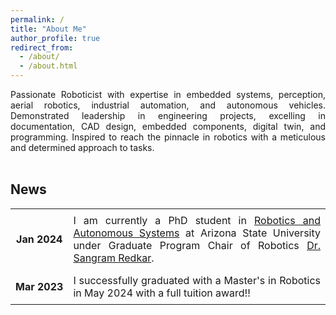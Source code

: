 ```yaml
---
permalink: /
title: "About Me"
author_profile: true
redirect_from: 
  - /about/
  - /about.html
---
```


<div style="text-align: justify">Passionate Roboticist with expertise in embedded systems, perception, aerial robotics, industrial automation, and autonomous vehicles. Demonstrated leadership in engineering projects, excelling in documentation, CAD design, embedded components, digital twin, and programming. Inspired to reach the pinnacle in robotics with a meticulous and determined approach to tasks.</div>

<br />


## News

<style>
table {
    width: 100%;
    border-collapse: collapse;
}
td, th {
    border: none;
    padding: 8px;
}
td:first-child {
    text-align: center;
    font-weight: bold;
    white-space: nowrap; /* Prevents date wrapping */
}
td:last-child {
    text-align: justify;
}
</style>
<table>
    <tr>
        <td>Jan 2024</td>
        <td>I am currently a PhD student in <a href="https://msn.engineering.asu.edu/degrees/graduate/robotics-and-autonomous-systems-mechatronics-and-automation-phd/">Robotics and Autonomous Systems</a> at Arizona State University under Graduate Program Chair of Robotics <a href="https://search.asu.edu/profile/1114748">Dr. Sangram Redkar</a>.</td>
    </tr>
    <tr>
        <td>Mar 2023</td>
        <td>I successfully graduated with a Master's in Robotics in May 2024 with a full tuition award!!</td>
    </tr>
</table>
